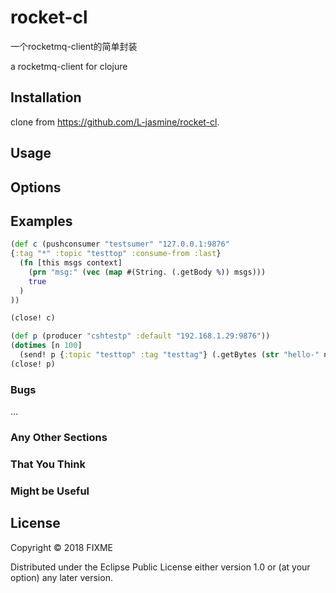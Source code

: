 # rocket-cl

一个rocketmq-client的简单封装

a rocketmq-client for clojure

## Installation

clone from https://github.com/L-jasmine/rocket-cl.

## Usage


## Options


## Examples
```clojure
(def c (pushconsumer "testsumer" "127.0.0.1:9876"
{:tag "*" :topic "testtop" :consume-from :last}
  (fn [this msgs context]
    (prn "msg:" (vec (map #(String. (.getBody %)) msgs)))
    true
  )
))

(close! c)

(def p (producer "cshtestp" :default "192.168.1.29:9876"))
(dotimes [n 100]
  (send! p {:topic "testtop" :tag "testtag"} (.getBytes (str "hello-" n))))
(close! p)

```
### Bugs

...

### Any Other Sections
### That You Think
### Might be Useful

## License

Copyright © 2018 FIXME

Distributed under the Eclipse Public License either version 1.0 or (at
your option) any later version.
